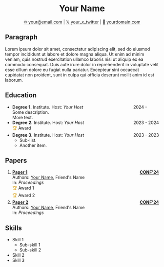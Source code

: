 <style>
  .gold {
    color: rgb(218, 165, 32);
  }

  .year {
    float: right;
  }

  .ongoing {
    opacity: 0.0;
  }
</style>
<center>
  <h1>Your Name</h1>
  <a href="mailto:your@email.com">✉ your@email.com</a>
  |
  <a href="https://x.com/your_x_twitter">𝕏 your_x_twitter</a>
  |
  <a href="https://yourdomain.com">👤 yourdomain.com</a>
</center>
<p class="paragraph" style="text-align: justify;">

## Paragraph

Lorem ipsum dolor sit amet, consectetur adipiscing elit, sed do eiusmod tempor incididunt ut labore et dolore magna aliqua. Ut enim ad minim veniam, quis nostrud exercitation ullamco laboris nisi ut aliquip ex ea commodo consequat. Duis aute irure dolor in reprehenderit in voluptate velit esse cillum dolore eu fugiat nulla pariatur. Excepteur sint occaecat cupidatat non proident, sunt in culpa qui officia deserunt mollit anim id est laborum.
</p>
<span class="education">

## Education

- <span class="year">2024 - <span class="ongoing">2024</span></span>
  **Degree 1.** Institute. Host: *Your Host*  
  Some description.  
  More text. 
- <span class="year">2023 - 2024</span>
  **Degree 2.** Institute. Host: *Your Host*  
  <span class="gold">🏆</span> Award
- <span class="year">2023 - 2023</span>
  **Degree 3.** Institute. Host: *Your Host*  
  - Sub-list.
  - Another item.

</span>
<span class="papers">

## Papers

1. <span class="year">**<u>CONF'24</u>**</span>
  **[Paper 1](https://www.link.com)**  
  Authors: <u>Your Name</u>, Friend's Name  
  In: *Proceedings* <span class="details">  
  <span class="gold">🏆</span> Award 1  
  <span class="gold">🏆</span> Award 2</span>
2. <span class="year">**<u>CONF'24</u>**</span>
  **[Paper 2](https://www.link.com)**  
  Authors: <u>Your Name</u>, Friend's Name  
  In: *Proceedings*

</span>
<div class="page-break"></div>
<span class="skills">

## Skills

- Skill 1
  - Sub-skill 1
  - Sub-skill 2
- Skill 2
- Skill 3

</span>
